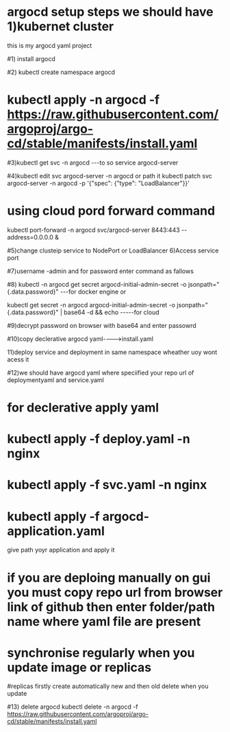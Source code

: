 # argocd setup steps we should have 1)kubernet cluster 
this is my argocd yaml project

#1) install argocd 

#2)  kubectl create namespace argocd
 
 # kubectl apply -n argocd -f https://raw.githubusercontent.com/argoproj/argo-cd/stable/manifests/install.yaml

#3)kubectl get svc -n argocd   ---to so service argocd-server

#4)kubectl edit svc argocd-server -n argocd or path it kubectl patch svc argocd-server -n argocd -p '{"spec": {"type": "LoadBalancer"}}'

# using cloud pord forward command 

 kubectl port-forward -n argocd svc/argocd-server 8443:443 --address=0.0.0.0 &

#5)change clusteip service to NodePort or LoadBalancer
6)Access service port 

#7)username -admin and for password enter command as fallows

#8)  kubectl -n argocd get secret argocd-initial-admin-secret -o jsonpath="{.data.password}" ---for docker engine or

kubectl get secret -n argocd argocd-initial-admin-secret -o jsonpath="{.data.password}" | base64 -d && echo      -----for cloud

#9)decrypt password on browser with base64 and enter passowrd

#10)copy declerative argocd yaml---->install.yaml

11)deploy service and deployment in same namespace wheather uoy wont acess it

#12)we should have argocd yaml where speciified your repo url of deploymentyaml and service.yaml


#   for declerative apply yaml

# kubectl apply -f deploy.yaml -n nginx
# kubectl apply -f svc.yaml -n nginx
# kubectl apply -f argocd-application.yaml 

give path yoyr application and apply it 

# if you are deploing manually on gui you must copy repo url from browser link of github  then enter folder/path  name where yaml file are present 

# synchronise regularly when you update image or replicas

#replicas firstly create automatically new and then old delete when you update 

#13) delete argocd 
kubectl delete -n argocd -f https://raw.githubusercontent.com/argoproj/argo-cd/stable/manifests/install.yaml

